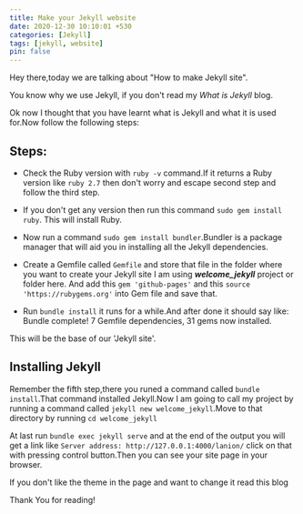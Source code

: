 ```yaml
---
title: Make your Jekyll website
date: 2020-12-30 10:10:01 +530
categories: [Jekyll]
tags: [jekyll, website]
pin: false
---
```


Hey there,today we are talking about "How to make Jekyll site".

You know why we use Jekyll, if you don't read my *What is Jekyll* blog.

Ok now I thought that you have learnt what is Jekyll and what it is used for.Now follow the following steps:

## Steps:
* Check the Ruby version with `ruby -v` command.If it returns a Ruby version like `ruby 2.7` then don't worry and escape second step and follow the third step.
* If you don't get any version then run this command `sudo gem install ruby`.
This will install Ruby.

* Now run a command `sudo gem install bundler`.Bundler is a package manager that will aid you in installing all the Jekyll dependencies.

* Create a Gemfile called `Gemfile` and store that file in the folder where
you want to create your Jekyll site I am using ***welcome_jekyll*** project or folder here.
And add this `gem 'github-pages'` and this `source 'https://rubygems.org'` into Gem file and save that.

* Run `bundle install` it runs for a while.And after done it should say like: 
Bundle complete! 7 Gemfile dependencies, 31 gems now installed.

This will be the base of our 'Jekyll site'.

## Installing Jekyll
Remember the fifth step,there you runed a command called `bundle install`.That command installed Jekyll.Now I am going to call my project by running a command called `jekyll new welcome_jekyll`.Move to that directory by running `cd welcome_jekyll`

At last run `bundle exec jekyll serve` and at the end of the output you will get a link like `Server address: http://127.0.0.1:4000/lanion/` click on that with pressing control button.Then you can see your site page in your browser.

If you don't like the theme in the page and want to change it read this blog

Thank You for reading!